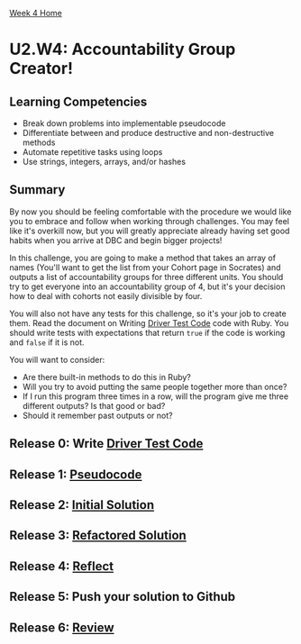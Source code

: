 [Week 4 Home](./)

# U2.W4: Accountability Group Creator!

## Learning Competencies
- Break down problems into implementable pseudocode 
- Differentiate between and produce destructive and non-destructive methods
- Automate repetitive tasks using loops
- Use strings, integers, arrays, and/or hashes

## Summary
By now you should be feeling comfortable with the procedure we would like you to embrace and follow when working through challenges. You may feel like it's overkill now, but you will greatly appreciate already having set good habits when you arrive at DBC and begin bigger projects!

In this challenge, you are going to make a method that takes an array of names (You'll want to get the list from your Cohort page in Socrates) and outputs a list of accountability groups for three different units. You should try to get everyone into an accountability group of 4, but it's your decision how to deal with cohorts not easily divisible by four. 

You will also not have any tests for this challenge, so it's your job to create them. Read the document on Writing [Driver Test Code](https://github.com/Devbootcamp/phase_0_handbook/blob/master/coding_references/driver_code.md) code with Ruby. You should write tests with expectations that return `true` if the code is working and `false` if it is not.

You will want to consider:
- Are there built-in methods to do this in Ruby?
- Will you try to avoid putting the same people together more than once?
- If I run this program three times in a row, will the program give me three different outputs? Is that good or bad?
- Should it remember past outputs or not?


## Release 0: Write [Driver Test Code](https://github.com/Devbootcamp/phase_0_handbook/blob/master/coding_references/driver_code.md)
## Release 1: [Pseudocode](https://github.com/Devbootcamp/phase_0_handbook/blob/master/coding_references/pseudocode.md)
## Release 2: [Initial Solution](https://github.com/Devbootcamp/phase_0_handbook/blob/master/coding_references/initial_solution.md)
## Release 3: [Refactored Solution](https://github.com/Devbootcamp/phase_0_handbook/blob/master/coding_references/refactoring.md)
## Release 4: [Reflect](https://github.com/Devbootcamp/phase_0_handbook/blob/master/coding_references/reflection_guidelines.md)
## Release 5: Push your solution to Github
## Release 6: [Review](https://github.com/Devbootcamp/phase_0_handbook/blob/master/coding_references/review.md)

